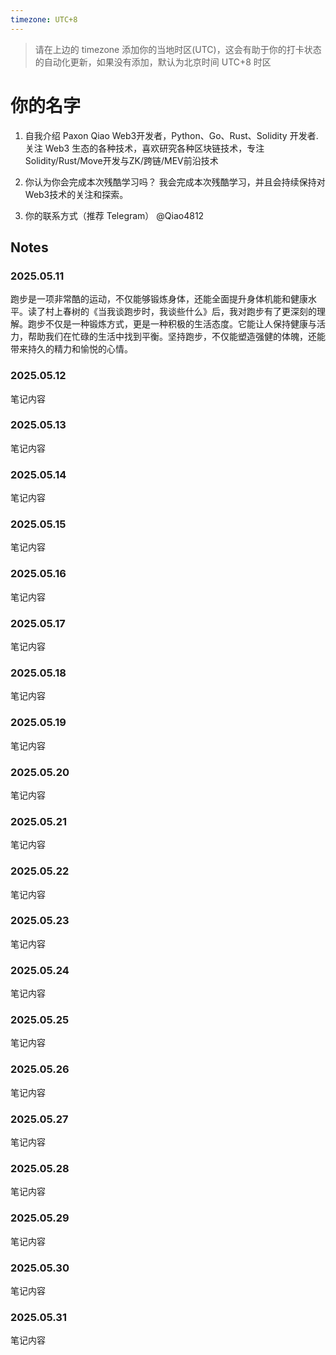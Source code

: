 ```yaml
---
timezone: UTC+8
---
```


> 请在上边的 timezone 添加你的当地时区(UTC)，这会有助于你的打卡状态的自动化更新，如果没有添加，默认为北京时间 UTC+8 时区

# 你的名字

1. 自我介绍
   Paxon Qiao Web3开发者，Python、Go、Rust、Solidity 开发者.关注 Web3 生态的各种技术，喜欢研究各种区块链技术，专注Solidity/Rust/Move开发与ZK/跨链/MEV前沿技术​​

2. 你认为你会完成本次残酷学习吗？
   我会完成本次残酷学习，并且会持续保持对Web3技术的关注和探索。
3. 你的联系方式（推荐 Telegram）
   @Qiao4812

## Notes

<!-- Content_START -->

### 2025.05.11

跑步是一项非常酷的运动，不仅能够锻炼身体，还能全面提升身体机能和健康水平。读了村上春树的《当我谈跑步时，我谈些什么》后，我对跑步有了更深刻的理解。跑步不仅是一种锻炼方式，更是一种积极的生活态度。它能让人保持健康与活力，帮助我们在忙碌的生活中找到平衡。坚持跑步，不仅能塑造强健的体魄，还能带来持久的精力和愉悦的心情。

### 2025.05.12

笔记内容

### 2025.05.13

笔记内容

### 2025.05.14

笔记内容

### 2025.05.15

笔记内容

### 2025.05.16

笔记内容

### 2025.05.17

笔记内容

### 2025.05.18

笔记内容

### 2025.05.19

笔记内容

### 2025.05.20

笔记内容

### 2025.05.21

笔记内容

### 2025.05.22

笔记内容

### 2025.05.23

笔记内容

### 2025.05.24

笔记内容

### 2025.05.25

笔记内容

### 2025.05.26

笔记内容

### 2025.05.27

笔记内容

### 2025.05.28

笔记内容

### 2025.05.29

笔记内容

### 2025.05.30

笔记内容

### 2025.05.31

笔记内容

<!-- Content_END -->
